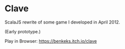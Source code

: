 Clave
=======
ScalaJS rewrite of some game I developed in April 2012.

(Early prototype.)

Play in Browser: https://benkeks.itch.io/clave
